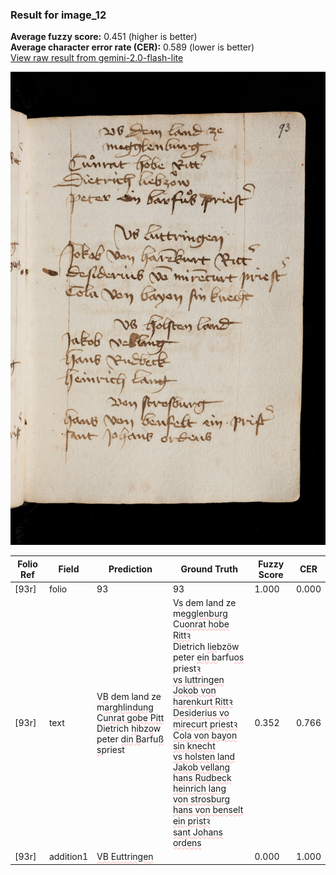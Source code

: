 ### Result for image_12
**Average fuzzy score:** 0.451 (higher is better)<br>**Average character error rate (CER):** 0.589 (lower is better)<br>[View raw result from gemini-2.0-flash-lite](https://github.com/RISE-UNIBAS/humanities_data_benchmark/blob/main/results/2025-10-24/T0284/request_T0284_image_12.json)

<img src="https://github.com/RISE-UNIBAS/humanities_data_benchmark/blob/main/benchmarks/medieval_manuscripts/images/image_12.jpg?raw=true" alt="image_12" width="800px">

<style>
.diff { text-decoration: underline; text-decoration-color: #ffcccc; text-decoration-style: wavy; }
</style>

| Folio Ref | Field | Prediction | Ground Truth | Fuzzy Score | CER |
|-----------|-------|------------|--------------|-------------|-----|
| [93r] | folio | 93 | 93 | 1.000 | 0.000 |
| [93r] | text | V<span class="diff">B</span> dem land ze<br>m<span class="diff">arghlindung<br></span>Cu<span class="diff">nrat gobe Pitt<br></span>Dietrich <span class="diff">hi</span>bz<span class="diff">o</span>w<br>peter <span class="diff">din B</span>arfu<span class="diff">ß s</span>priest | V<span class="diff">s</span> dem land ze<br><span class="diff"> </span>m<span class="diff">egglenburg<br> </span>Cu<span class="diff">onrat hobe Rittꝛ<br> </span>Dietrich <span class="diff">lie</span>bz<span class="diff">ö</span>w<br><span class="diff"> </span>peter <span class="diff">ein b</span>arfu<span class="diff">os </span>priest<span class="diff">ꝛ<br> vs luttringen<br> Jokob von harenkurt Rittꝛ<br> Desiderius vo mirecurt priestꝛ<br> Cola von bayon sin knecht<br> vs holsten land<br> Jakob vellang<br> hans Rudbeck<br> heinrich lang<br> von strosburg<br> hans von benselt ein pristꝛ<br> sant Johans ordens</span> | 0.352 | 0.766 |
| [93r] | addition1 | <span class="diff">VB Euttringen</span> |  | 0.000 | 1.000 |
